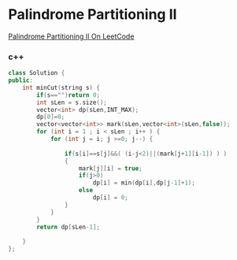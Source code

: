 # Palindrome Partitioning II

[Palindrome Partitioning II On LeetCode](https://oj.leetcode.com/problems/palindrome-partitioning-ii/)

### c++

```cpp
class Solution {
public:
    int minCut(string s) {
        if(s=="")return 0;
        int sLen = s.size();
        vector<int> dp(sLen,INT_MAX);
        dp[0]=0;
        vector<vector<int>> mark(sLen,vector<int>(sLen,false));
        for (int i = 1 ; i < sLen ; i++ ) {
            for (int j = i; j >=0; j--) {
                
                if(s[i]==s[j]&&( (i-j<2)||(mark[j+1][i-1]) ) )
                {
                    mark[j][i] = true;
                    if(j>0)
                        dp[i] = min(dp[i],dp[j-1]+1);
                    else
                        dp[i] = 0;
                }
            }
        }
        return dp[sLen-1];
        
    }
};
```